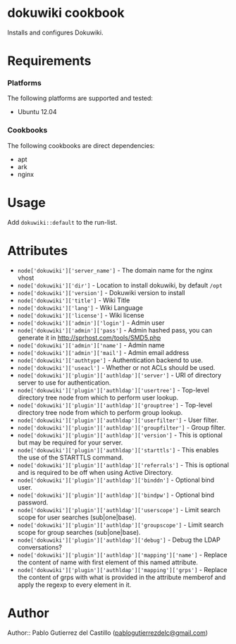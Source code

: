# dokuwiki cookbook

Installs and configures Dokuwiki.

# Requirements
### Platforms
The following platforms are supported and tested:

- Ubuntu 12.04

### Cookbooks
The following cookbooks are direct dependencies:

- apt
- ark
- nginx

# Usage
Add `dokuwiki::default` to the run-list.

# Attributes
- `node['dokuwiki']['server_name']` - The domain name for the nginx vhost
- `node['dokuwiki']['dir']` - Location to install dokuwiki, by default `/opt`
- `node['dokuwiki']['version']` - Dokuwiki version to install
- `node['dokuwiki']['title']` - Wiki Title
- `node['dokuwiki']['lang']` - Wiki Language
- `node['dokuwiki']['license']` - Wiki license
- `node['dokuwiki']['admin']['login']` - Admin user
- `node['dokuwiki']['admin']['pass']` - Admin hashed pass, you can generate it in http://sprhost.com/tools/SMD5.php
- `node['dokuwiki']['admin']['name']` - Admin name
- `node['dokuwiki']['admin']['mail']` - Admin email address
- `node['dokuwiki']['authtype']` - Authentication backend to use.
- `node['dokuwiki']['useacl']` - Whether or not ACLs should be used.
- `node['dokuwiki']['plugin']['authldap']['server']` - URI of directory server to use for authentication.
- `node['dokuwiki']['plugin']['authldap']['usertree']` - Top-level directory tree node from which to perform user lookup.
- `node['dokuwiki']['plugin']['authldap']['grouptree']` - Top-level directory tree node from which to perform group lookup.
- `node['dokuwiki']['plugin']['authldap']['userfilter']` - User filter.
- `node['dokuwiki']['plugin']['authldap']['groupfilter']` - Group filter.
- `node['dokuwiki']['plugin']['authldap']['version']` - This is optional but may be required for your server.
- `node['dokuwiki']['plugin']['authldap']['starttls']` - This enables the use of the STARTTLS command.
- `node['dokuwiki']['plugin']['authldap']['referrals']` - This is optional and is required to be off when using Active Directory.
- `node['dokuwiki']['plugin']['authldap']['binddn']` - Optional bind user.
- `node['dokuwiki']['plugin']['authldap']['bindpw']` - Optional bind password.
- `node['dokuwiki']['plugin']['authldap']['userscope']` - Limit search scope for user searches (sub|one|base).
- `node['dokuwiki']['plugin']['authldap']['groupscope']` - Limit search scope for group searches (sub|one|base).
- `node['dokuwiki']['plugin']['authldap']['debug']` - Debug the LDAP conversations?
- `node['dokuwiki']['plugin']['authldap']['mapping']['name']` - Replace the content of name with first element of this named attribute.
- `node['dokuwiki']['plugin']['authldap']['mapping']['grps']` - Replace the content of grps with what is provided in the attribute memberof and apply the regexp to every element in it.
# Author

Author:: Pablo Gutierrez del Castillo (<pablogutierrezdelc@gmail.com>)

